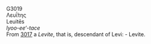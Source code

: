 <body>
  <p>G3019<br>  Λευΐ́της  <br> Leuitēs  <br><i>lyoo-ee‘-tace </i><br>From <a href="g3017.htm">3017</a>  a <i>Levite</i>, that is, descendant of Levi: - Levite.<br></p>
 </body>